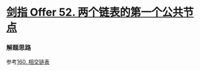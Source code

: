 # [剑指 Offer 52. 两个链表的第一个公共节点](https://leetcode-cn.com/problems/liang-ge-lian-biao-de-di-yi-ge-gong-gong-jie-dian-lcof/)

### 解题思路
参考[160. 相交链表](https://leetcode-cn.com/problems/intersection-of-two-linked-lists/)
